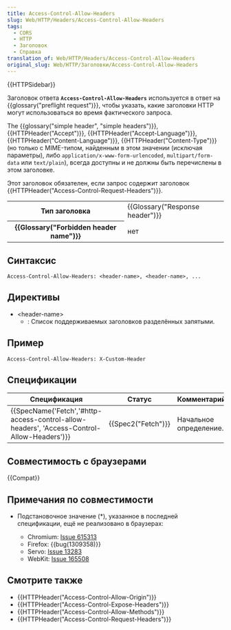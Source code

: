 ```yaml
---
title: Access-Control-Allow-Headers
slug: Web/HTTP/Headers/Access-Control-Allow-Headers
tags:
  - CORS
  - HTTP
  - Заголовок
  - Справка
translation_of: Web/HTTP/Headers/Access-Control-Allow-Headers
original_slug: Web/HTTP/Заголовки/Access-Control-Allow-Headers
---
```


{{HTTPSidebar}}

Заголовок ответа **`Access-Control-Allow-Headers`** используется в ответ на {{glossary("preflight request")}}, чтобы указать, какие заголовки HTTP могут использоваться во время фактического запроса.

The {{glossary("simple header", "simple headers")}}, {{HTTPHeader("Accept")}}, {{HTTPHeader("Accept-Language")}}, {{HTTPHeader("Content-Language")}}, {{HTTPHeader("Content-Type")}} (но только с MIME-типом, найденным в этом значении (исключая параметры), либо `application/x-www-form-urlencoded`, `multipart/form-data` или `text/plain`), всегда доступны и не должны быть перечислены в этом заголовке.

Этот заголовок обязателен, если запрос содержит заголовок {{HTTPHeader("Access-Control-Request-Headers")}}.

<table class="properties">
  <tbody>
    <tr>
      <th scope="row">Тип заголовка</th>
      <td>{{Glossary("Response header")}}</td>
    </tr>
    <tr>
      <th scope="row">{{Glossary("Forbidden header name")}}</th>
      <td>нет</td>
    </tr>
  </tbody>
</table>

## Синтаксис

```
Access-Control-Allow-Headers: <header-name>, <header-name>, ...
```

## Директивы

- \<header-name>
  - : Список поддерживаемых заголовков разделённых запятыми.

## Пример

```
Access-Control-Allow-Headers: X-Custom-Header
```

## Спецификации

| Спецификация                                                                               | Статус             | Комментарий            |
| ------------------------------------------------------------------------------------------ | ------------------ | ---------------------- |
| {{SpecName('Fetch','#http-access-control-allow-headers', 'Access-Control-Allow-Headers')}} | {{Spec2("Fetch")}} | Начальное определение. |

## Совместимость с браузерами

{{Compat}}

## Примечания по совместимости

- Подстановочное значение (\*), указанное в последней спецификации, ещё не реализовано в браузерах:

  - Chromium: [Issue 615313](https://bugs.chromium.org/p/chromium/issues/detail?id=615313)
  - Firefox: {{bug(1309358)}}
  - Servo: [Issue 13283](https://github.com/servo/servo/issues/13283)
  - WebKit: [Issue 165508](https://bugs.webkit.org/show_bug.cgi?id=165508)

## Смотрите также

- {{HTTPHeader("Access-Control-Allow-Origin")}}
- {{HTTPHeader("Access-Control-Expose-Headers")}}
- {{HTTPHeader("Access-Control-Allow-Methods")}}
- {{HTTPHeader("Access-Control-Request-Headers")}}
